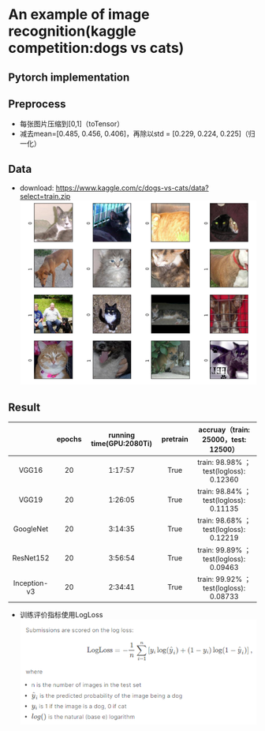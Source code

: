 # An example of image recognition(kaggle competition:dogs vs cats)

## Pytorch implementation

## Preprocess

* 每张图片压缩到[0,1]（toTensor）
* 减去mean=[0.485, 0.456, 0.406]，再除以std = [0.229, 0.224, 0.225]（归一化）

## Data

* download: https://www.kaggle.com/c/dogs-vs-cats/data?select=train.zip
![](./doc/222.png)

## Result

|              | epochs | running time(GPU:2080Ti) | pretrain |  accruay（train: 25000，test: 12500）   |
| :----------: | :----: | :----------------------: | :------: | :-------------------------------------: |
|    VGG16     |   20   |         1:17:57          |   True   | train: 98.98% ；test(logloss): 0.12360  |
|    VGG19     |   20   |         1:26:05          |   True   | train: 98.84% ；test(logloss): 0.11135  |
|  GoogleNet   |   20   |         3:14:35          |   True   | train: 98.68% ；test(logloss): 0.12219  |
|  ResNet152   |   20   |         3:56:54          |   True   | train: 99.89% ；test(logloss): 0.09463  |
| Inception-v3 |   20   |         2:34:41          |   True   | train: 99.92% ；test(logloss): 0.08733  |


* 训练评价指标使用LogLoss
![](./doc/111.png)
